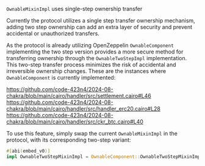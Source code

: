 `OwnableMixinImpl` uses single-step ownership transfer

Currently the protocol utilizes a single step transfer ownership mechanism, adding two step ownership can add an extra layer of security and prevent accidental or unauthorized transfers.

As the protocol is already utilizing OpenZeppelin `OwnableComponent` implementing the two step version provides a more secure method for transferring ownership through the `OwnableTwoStepImpl` implementation. This two-step transfer process minimizes the risk of accidental and irreversible ownership changes. These are the instances where `OwnableComponent` is currently implemented:

https://github.com/code-423n4/2024-08-chakra/blob/main/cairo/handler/src/settlement.cairo#L46
https://github.com/code-423n4/2024-08-chakra/blob/main/cairo/handler/src/handler_erc20.cairo#L28
https://github.com/code-423n4/2024-08-chakra/blob/main/cairo/handler/src/ckr_btc.cairo#L40

To use this feature, simply swap the current `OwnableMixinImpl` in the protocol, with its corresponding two-step variant:

```rust
#[abi(embed_v0)]
impl OwnableTwoStepMixinImpl = OwnableComponent::OwnableTwoStepMixinImpl<ContractState>;
```